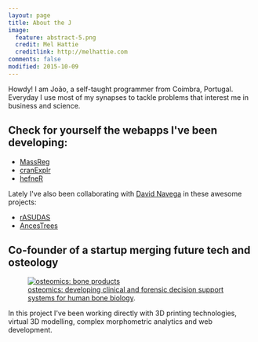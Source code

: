 ```yaml
---
layout: page
title: About the J
image:
  feature: abstract-5.png
  credit: Mel Hattie
  creditlink: http://melhattie.com
comments: false
modified: 2015-10-09
---
```


Howdy! I am João, a self-taught programmer from Coimbra, Portugal. Everyday I use most of my synapses to tackle problems that interest me in business and science.

## Check for yourself the webapps I've been developing:

* [MassReg](https://joao.shinyapps.io/MassReg)
* [cranExplr](https://joao.shinyapps.io/cranExplr/)
* [hefneR](https://joao.shinyapps.io/hefner-app) 

Lately I've also been collaborating with [David Navega](https://github.com/dsnavega) in these awesome projects:

* [rASUDAS](https://dsnavega.shinyapps.io/r-asudas-app/)
* [AncesTrees](https://dsnavega.shinyapps.io/AncesTrees)

## Co-founder of a startup merging future tech and osteology

<figure>
	<a href="http://osteomics.com"><img src="http://jcoelho.com/images/osteomicsLogo.png" alt="osteomics: bone products"></a>
	<figcaption><a href="http://osteomics.com" title="osteomics">osteomics: developing clinical and forensic decision support systems for human bone biology</a>.</figcaption>
</figure>

In this project I've been working directly with 3D printing technologies, virtual 3D modelling, complex morphometric analytics and web development.

